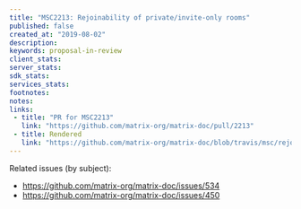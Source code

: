 ```yaml
---
title: "MSC2213: Rejoinability of private/invite-only rooms"
published: false
created_at: "2019-08-02"
description:
keywords: proposal-in-review
client_stats:
server_stats:
sdk_stats:
services_stats:
footnotes:
notes:
links:
 - title: "PR for MSC2213"
   link: "https://github.com/matrix-org/matrix-doc/pull/2213"
 - title: Rendered
   link: "https://github.com/matrix-org/matrix-doc/blob/travis/msc/rejoin-private-rooms/proposals/2213-rejoin-private-rooms.md"
---
```


Related issues (by subject):
* https://github.com/matrix-org/matrix-doc/issues/534
* https://github.com/matrix-org/matrix-doc/issues/450
